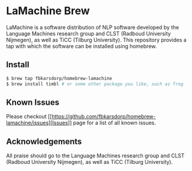 # LaMachine Brew

LaMachine is a software distribution of NLP software developed by the Language Machines research group and CLST (Radboud University Nijmegen), as well as TiCC (Tilburg University). This repository provides a tap with which the software can be installed using homebrew. 

## Install

```bash
$ brew tap fbkarsdorp/homebrew-lamachine
$ brew install timbl # or some other package you like, such as frog
```

## Known Issues

Please checkout [[https://github.com/fbkarsdorp/homebrew-lamachine/issues][Issues]] page for a list of all known issues.


## Acknowledgements

All praise should go to the Language Machines research group and CLST (Radboud University Nijmegen), as well as TiCC (Tilburg University).